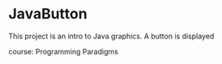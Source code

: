 # JavaButton
This project is an intro to Java graphics. A button is displayed

course: Programming Paradigms
